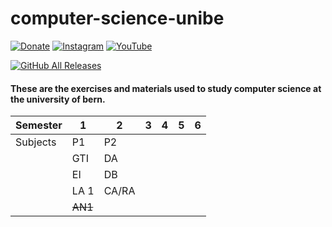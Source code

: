 # computer-science-unibe

[![Donate](https://img.shields.io/badge/Donate-PayPal-blue?logo=paypal)](https://www.paypal.com/cgi-bin/webscr?cmd=_s-xclick&hosted_button_id=L4E6PHP4RLC6S&source=url)
[![Instagram](https://img.shields.io/badge/follow-Instagram-blueviolet?logo=instagram)](https://www.instagram.com/luk_i_gold) [![YouTube](https://img.shields.io/badge/follow-YouTube-red?logo=youtube)](https://www.youtube.com/channel/UC8ALPBYX2RoA1n9_N-tftOg)

[![GitHub All Releases](https://img.shields.io/github/downloads/lukigold/computer-science-unibe/total?color=green)](https://github.com/lukigold/computer-science-unibe/releases) 
#### These are the exercises and materials used to study computer science at the university of bern.



| Semester   | 1        | 2     | 3     | 4     | 5     | 6     |
| ---------- |----------|-------|-------|-------|-------|-------|
| Subjects   | P1       | P2    |       |       |       |       |
|            | GTI      | DA    |       |       |       |       |
|            | EI       | DB    |       |       |       |       |
|            | LA 1     | CA/RA |       |       |       |       |
|            | ~~AN1~~  |       |       |       |       |       |









